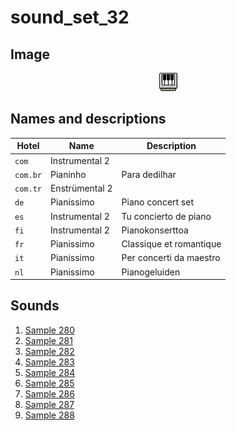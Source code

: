 # sound_set_32

## Image

<div align="center">

![sound_set_32](../uploads/imgs/32.gif)

</div>

## Names and descriptions

| Hotel | Name | Description |
|-|-|-|
| `com` | Instrumental 2 |  |
| `com.br` | Pianinho | Para dedilhar |
| `com.tr` | Enstrümental 2 |  |
| `de` | Pianissimo | Piano concert set |
| `es` | Instrumental 2 | Tu concierto de piano |
| `fi` | Instrumental 2 | Pianokonserttoa |
| `fr` | Pianissimo | Classique et romantique |
| `it` | Pianissimo | Per concerti da maestro |
| `nl` | Pianissimo | Pianogeluiden |

## Sounds

1. [Sample 280](../uploads/sounds/sound_machine_sample_280.mp3)
1. [Sample 281](../uploads/sounds/sound_machine_sample_281.mp3)
1. [Sample 282](../uploads/sounds/sound_machine_sample_282.mp3)
1. [Sample 283](../uploads/sounds/sound_machine_sample_283.mp3)
1. [Sample 284](../uploads/sounds/sound_machine_sample_284.mp3)
1. [Sample 285](../uploads/sounds/sound_machine_sample_285.mp3)
1. [Sample 286](../uploads/sounds/sound_machine_sample_286.mp3)
1. [Sample 287](../uploads/sounds/sound_machine_sample_287.mp3)
1. [Sample 288](../uploads/sounds/sound_machine_sample_288.mp3)